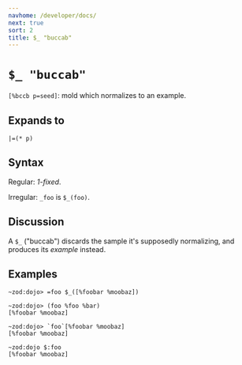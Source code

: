 ```yaml
---
navhome: /developer/docs/
next: true
sort: 2
title: $_ "buccab"
---
```


# `$_ "buccab"`

`[%bccb p=seed]`: mold which normalizes to an example.

## Expands to

```
|=(* p)
```

## Syntax

Regular: *1-fixed*.

Irregular: `_foo` is `$_(foo)`.

## Discussion

A `$_` ("buccab") discards the sample it's supposedly normalizing, 
and produces its *example* instead.

## Examples

```
~zod:dojo> =foo $_([%foobar %moobaz])

~zod:dojo> (foo %foo %bar)
[%foobar %moobaz]

~zod:dojo> `foo`[%foobar %moobaz]
[%foobar %moobaz]

~zod:dojo $:foo
[%foobar %moobaz]
```
